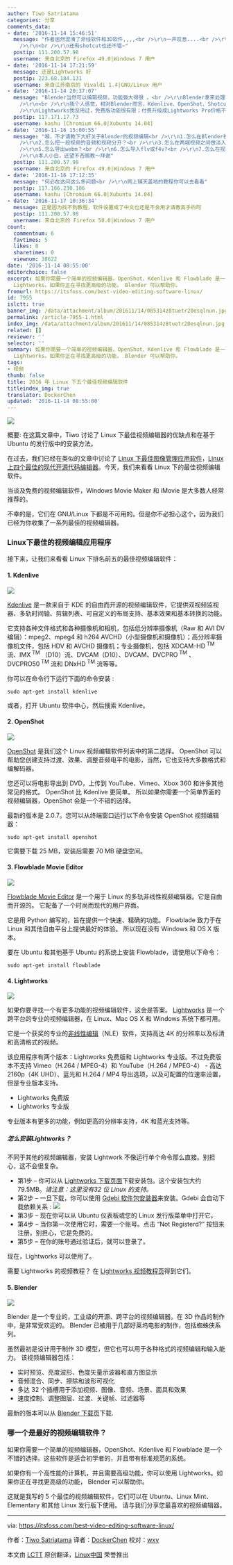 ```yaml
---
author: Tiwo Satriatama
categories: 分享
comments_data:
- date: '2016-11-14 15:46:51'
  message: "作者居然混淆了非线软件和3D软件,,,,<br />\r\n一声叹息....<br />\r\n<br />\r\n还有Lightworks&nbsp;&nbsp;真心不好用.......<br
    />\r\n<br />\r\n还有shotcut也还不错~"
  postip: 111.200.57.98
  username: 来自北京的 Firefox 49.0|Windows 7 用户
- date: '2016-11-14 17:21:59'
  message: 还是Lightworks 好
  postip: 223.68.184.131
  username: 来自江苏南京的 Vivaldi 1.4|GNU/Linux 用户
- date: '2016-11-14 20:37:07'
  message: "Blender当然可以编辑视频，功能强大得很 。<br />\r\nBlender拿来处理视频很专业，我在Xubuntu中用的就是Blender<br
    />\r\n<br />\r\n我个人感觉，相对Blender而言，Kdenlive、OpenShot、Shotcut、Flowblade Movie Editor就是玩具而已。<br
    />\r\nLightworks我没用过，免费版功能很有限；付费升级成Lightworks Pro价格不菲。"
  postip: 117.171.17.73
  username: kashu [Chromium 66.0|Xubuntu 14.04]
- date: '2016-11-16 15:00:55'
  message: "喉，不才请教下大虾关于Blender的视频编辑<br />\r\n1.怎么在Blender视频编辑器的时间线上添加音频轨道或者视频轨道？是要转到序列编辑器？<br
    />\r\n2.怎么把一段视频的音频和视频分开？<br />\r\n3.怎么在两端视频之间做淡入淡出？<br />\r\n4.怎么裁切一段视频？比如把1280x720裁成1000x720，而不是缩放？<br
    />\r\n5.怎么导出webm？<br />\r\n6.怎么导入flv或f4v?<br />\r\n7.怎么在视频一角做动态马赛克效果？<br />\r\n<br
    />\r\n本人小白，还望不吝赐教～拜谢"
  postip: 111.200.57.98
  username: 来自北京的 Firefox 49.0|Windows 7 用户
- date: '2016-11-16 17:12:35'
  message: "何必在这问这么多问题<br />\r\n网上铺天盖地的教程你可以去看看"
  postip: 117.166.230.106
  username: kashu [Chromium 66.0|Xubuntu 14.04]
- date: '2016-11-17 10:36:34'
  message: 正是因为找不到教程，软件设置成了中文也还是不会用才请教高手的阿
  postip: 111.200.57.98
  username: 来自北京的 Firefox 50.0|Windows 7 用户
count:
  commentnum: 6
  favtimes: 5
  likes: 0
  sharetimes: 0
  viewnum: 38622
date: '2016-11-14 08:55:00'
editorchoice: false
excerpt: 如果你需要一个简单的视频编辑器，OpenShot、Kdenlive 和 Flowblade 是一个不错的选择。这些软件是适合初学者的，并且带有标准规范的系统。如果你有一个高性能的计算机，并且需要高级功能，你可以使用
  Lightworks。如果你正在寻找更高级的功能， Blender 可以帮助你。
fromurl: https://itsfoss.com/best-video-editing-software-linux/
id: 7955
islctt: true
banner_img: /data/attachment/album/201611/14/085314z8tuetr20esqlnun.jpg
permalink: /article-7955-1.html
index_img: /data/attachment/album/201611/14/085314z8tuetr20esqlnun.jpg.thumb.jpg
related: []
reviewer: ''
selector: ''
summary: 如果你需要一个简单的视频编辑器，OpenShot、Kdenlive 和 Flowblade 是一个不错的选择。这些软件是适合初学者的，并且带有标准规范的系统。如果你有一个高性能的计算机，并且需要高级功能，你可以使用
  Lightworks。如果你正在寻找更高级的功能， Blender 可以帮助你。
tags:
- 视频
thumb: false
title: 2016 年 Linux 下五个最佳视频编辑软件
titleindex_img: true
translator: DockerChen
updated: '2016-11-14 08:55:00'
---
```


![](/data/attachment/album/201611/14/085314z8tuetr20esqlnun.jpg)


概要: 在这篇文章中，Tiwo 讨论了 Linux 下最佳视频编辑器的优缺点和在基于 Ubuntu 的发行版中的安装方法。


在过去，我们已经在类似的文章中讨论了 [Linux 下最佳图像管理应用软件](/article-7462-1.html)，[Linux 上四个最佳的现代开源代码编辑器](/article-7468-1.html)。今天，我们来看看 Linux 下的最佳视频编辑软件。


当谈及免费的视频编辑软件，Windows Movie Maker 和 iMovie 是大多数人经常推荐的。


不幸的是，它们在 GNU/Linux 下都是不可用的。但是你不必担心这个，因为我们已经为你收集了一系列最佳的视频编辑器。


### Linux下最佳的视频编辑应用程序


接下来，让我们来看看 Linux 下排名前五的最佳视频编辑软件：


#### 1. Kdenlive


![](/data/attachment/album/201611/14/085331rthfq2wkbdtdvk30.jpg)


[Kdenlive](https://kdenlive.org/) 是一款来自于 KDE 的自由而开源的视频编辑软件，它提供双视频监视器、多轨时间轴、剪辑列表、可自定义的布局支持、基本效果和基本转换的功能。


它支持各种文件格式和各种摄像机和相机，包括低分辨率摄像机（Raw 和 AVI DV 编辑）：mpeg2、mpeg4 和 h264 AVCHD（小型摄像机和摄像机）；高分辨率摄像机文件，包括 HDV 和 AVCHD 摄像机；专业摄像机，包括 XDCAM-HD<sup> TM</sup> 流、IMX<sup> TM</sup> （D10）流、DVCAM（D10）、DVCAM、DVCPRO<sup> TM</sup> 、DVCPRO50<sup> TM</sup> 流和 DNxHD<sup> TM</sup> 流等等。


你可以在命令行下运行下面的命令安装 :



```
sudo apt-get install kdenlive

```

或者，打开 Ubuntu 软件中心，然后搜索 Kdenlive。


#### 2. OpenShot


![](/data/attachment/album/201611/14/085400w16ll7lzjrnl1vn9.jpg)


[OpenShot](http://www.openshot.org/) 是我们这个 Linux 视频编辑软件列表中的第二选择。 OpenShot 可以帮助您创建支持过渡、效果、调整音频电平的电影，当然，它也支持大多数格式和编解码器。


您还可以将电影导出到 DVD，上传到 YouTube、Vimeo、Xbox 360 和许多其他常见的格式。 OpenShot 比 Kdenlive 更简单。 所以如果你需要一个简单界面的视频编辑器，OpenShot 会是一个不错的选择。


最新的版本是 2.0.7。您可以从终端窗口运行以下命令安装 OpenShot 视频编辑器：



```
sudo apt-get install openshot

```

它需要下载 25 MB，安装后需要 70 MB 硬盘空间。


#### 3. Flowblade Movie Editor


![](/data/attachment/album/201611/14/085421dor5vs0hiisizsv2.jpg)


[Flowblade Movie Editor](http://jliljebl.github.io/flowblade/) 是一个用于 Linux 的多轨非线性视频编辑器。它是自由而开源的。 它配备了一个时尚而现代的用户界面。


它是用 Python 编写的，旨在提供一个快速、精确的功能。 Flowblade 致力于在 Linux 和其他自由平台上提供最好的体验。 所以现在没有 Windows 和 OS X 版本。


要在 Ubuntu 和其他基于 Ubuntu 的系统上安装 Flowblade，请使用以下命令：



```
sudo apt-get install flowblade

```

#### 4. Lightworks


![](/data/attachment/album/201611/14/085449djoo0on96nd66z9s.jpg)


如果你要寻找一个有更多功能的视频编辑软件，这会是答案。 [Lightworks](https://www.lwks.com/) 是一个跨平台的专业的视频编辑器，在 Linux、Mac OS X 和 Windows 系统下都可用。


它是一个获奖的专业的[非线性编辑](https://en.wikipedia.org/wiki/Non-linear_editing_system)（NLE）软件，支持高达 4K 的分辨率以及标清和高清格式的视频。


该应用程序有两个版本：Lightworks 免费版和 Lightworks 专业版。不过免费版本不支持 Vimeo（H.264 / MPEG-4）和 YouTube（H.264 / MPEG-4） - 高达 2160p（4K UHD）、蓝光和 H.264 / MP4 导出选项，以及可配置的位速率设置，但是专业版本支持。


* Lightworks 免费版
* Lightworks 专业版


专业版本有更多的功能，例如更高的分辨率支持，4K 和蓝光支持等。


##### 怎么安装Lightworks？


不同于其他的视频编辑器，安装 Lightwork 不像运行单个命令那么直接。别担心，这不会很复杂。


* 第1步 – 你可以从 [Lightworks 下载页面](https://www.lwks.com/index.php?option=com_lwks&view=download&Itemid=206)下载安装包。这个安装包大约 79.5MB。*请注意：这里没有32 位 Linux 的支持。*
* 第2步 – 一旦下载，你可以使用 [Gdebi 软件包安装器](https://itsfoss.com/gdebi-default-ubuntu-software-center/)来安装。Gdebi 会自动下载依赖关系 : ![](/data/attachment/album/201611/14/085519zewfq4444hv4w4jf.jpg)
* 第3步 – 现在你可以从 Ubuntu 仪表板或您的 Linux 发行版菜单中打开它。
* 第4步 – 当你第一次使用它时，需要一个账号。点击 “Not Registerd?” 按钮来注册。别担心，它是免费的。
* 第5步 – 在你的账号通过验证后，就可以登录了。


现在，Lightworks 可以使用了。


需要 Lightworks 的视频教程？ 在 [Lightworks 视频教程页](https://www.lwks.com/videotutorials)得到它们。


#### 5. Blender


![](/data/attachment/album/201611/14/085626nb1v8zb7z81237t1.jpg)


Blender 是一个专业的，工业级的开源、跨平台的视频编辑器。在 3D 作品的制作中，是非常受欢迎的。 Blender 已被用于几部好莱坞电影的制作，包括蜘蛛侠系列。


虽然最初是设计用于制作 3D 模型，但它也可以用于各种格式的视频编辑和输入能力。 该视频编辑器包括：


* 实时预览、亮度波形、色度矢量示波器和直方图显示
* 音频混合、同步、擦除和波形可视化
* 多达 32 个插槽用于添加视频、图像、音频、场景、面具和效果
* 速度控制、调整图层、过渡、关键帧、过滤器等


最新的版本可以从 [Blender 下载页](https://www.blender.org/download/)下载.


### 哪一个是最好的视频编辑软件？


如果你需要一个简单的视频编辑器，OpenShot、Kdenlive 和 Flowblade 是一个不错的选择。这些软件是适合初学者的，并且带有标准规范的系统。


如果你有一个高性能的计算机，并且需要高级功能，你可以使用 Lightworks。如果你正在寻找更高级的功能， Blender 可以帮助你。


这就是我写的 5 个最佳的视频编辑软件，它们可以在 Ubuntu、Linux Mint、Elementary 和其他 Linux 发行版下使用。 请与我们分享您最喜欢的视频编辑器。




---


via: <https://itsfoss.com/best-video-editing-software-linux/>


作者：[Tiwo Satriatama](https://itsfoss.com/author/tiwo/) 译者：[DockerChen](https://github.com/DockerChen) 校对：[wxy](https://github.com/wxy)


本文由 [LCTT](https://github.com/LCTT/TranslateProject) 原创翻译，[Linux中国](https://linux.cn/) 荣誉推出